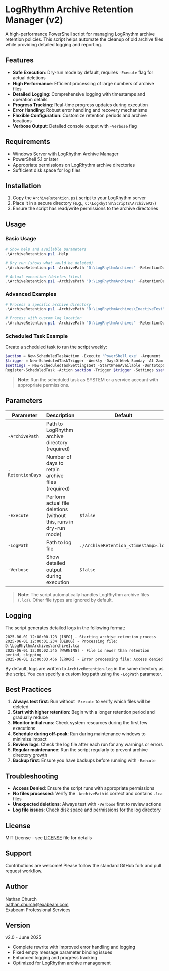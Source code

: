 # LogRhythm Archive Retention Manager (v2)

A high-performance PowerShell script for managing LogRhythm archive retention policies. This script helps automate the cleanup of old archive files while providing detailed logging and reporting.

## Features

- **Safe Execution**: Dry-run mode by default, requires `-Execute` flag for actual deletions
- **High Performance**: Efficient processing of large numbers of archive files
- **Detailed Logging**: Comprehensive logging with timestamps and operation details
- **Progress Tracking**: Real-time progress updates during execution
- **Error Handling**: Robust error handling and recovery mechanisms
- **Flexible Configuration**: Customize retention periods and archive locations
- **Verbose Output**: Detailed console output with `-Verbose` flag

## Requirements

- Windows Server with LogRhythm Archive Manager
- PowerShell 5.1 or later
- Appropriate permissions on LogRhythm archive directories
- Sufficient disk space for log files

## Installation

1. Copy the `ArchiveRetention.ps1` script to your LogRhythm server
2. Place it in a secure directory (e.g., `C:\LogRhythm\Scripts\ArchiveV2\`)
3. Ensure the script has read/write permissions to the archive directories

## Usage

### Basic Usage

```powershell
# Show help and available parameters
.\ArchiveRetention.ps1 -Help

# Dry run (shows what would be deleted)
.\ArchiveRetention.ps1 -ArchivePath "D:\LogRhythmArchives" -RetentionDays 120 -Verbose

# Actual execution (deletes files)
.\ArchiveRetention.ps1 -ArchivePath "D:\LogRhythmArchives" -RetentionDays 120 -Execute -Verbose
```

### Advanced Examples

```powershell
# Process a specific archive directory
.\ArchiveRetention.ps1 -ArchivePath "D:\LogRhythmArchives\InactiveTest" -RetentionDays 90 -Execute -Verbose

# Process with custom log location
.\ArchiveRetention.ps1 -ArchivePath "D:\LogRhythmArchives" -RetentionDays 60 -LogPath "C:\Logs\archive_retention.log" -Execute
```

### Scheduled Task Example

Create a scheduled task to run the script weekly:

```powershell
$action = New-ScheduledTaskAction -Execute 'PowerShell.exe' -Argument '-NoProfile -ExecutionPolicy Bypass -File "C:\LogRhythm\Scripts\ArchiveV2\ArchiveRetention.ps1" -ArchivePath "D:\LogRhythmArchives" -RetentionDays 120 -Execute -Verbose'
$trigger = New-ScheduledTaskTrigger -Weekly -DaysOfWeek Sunday -At 2am
$settings = New-ScheduledTaskSettingsSet -StartWhenAvailable -DontStopOnIdleEnd -RunOnlyIfNetworkAvailable
Register-ScheduledTask -Action $action -Trigger $trigger -Settings $settings -TaskName "LogRhythm Archive Retention" -Description "Runs LogRhythm archive retention weekly" -User "SYSTEM" -RunLevel Highest
```

> **Note**: Run the scheduled task as SYSTEM or a service account with appropriate permissions.

## Parameters

| Parameter | Description | Default |
|-----------|-------------|---------|
| `-ArchivePath` | Path to LogRhythm archive directory (required) | |
| `-RetentionDays` | Number of days to retain archive files (required) | |
| `-Execute` | Perform actual file deletions (without this, runs in dry-run mode) | `$false` |
| `-LogPath` | Path to log file | `./ArchiveRetention_<timestamp>.log` |
| `-Verbose` | Show detailed output during execution | `$false` |

> **Note**: The script automatically handles LogRhythm archive files (`.lca`). Other file types are ignored by default.

## Logging

The script generates detailed logs in the following format:
```
2025-06-01 12:00:00.123 [INFO] - Starting archive retention process
2025-06-01 12:00:01.234 [DEBUG] - Processing file: D:\LogRhythmArchives\archive1.lca
2025-06-01 12:00:02.345 [WARNING] - File is newer than retention period, skipping
2025-06-01 12:00:03.456 [ERROR] - Error processing file: Access denied
```

By default, logs are written to `ArchiveRetention.log` in the same directory as the script. You can specify a custom log path using the `-LogPath` parameter.

## Best Practices

1. **Always test first**: Run without `-Execute` to verify which files will be deleted
2. **Start with higher retention**: Begin with a longer retention period and gradually reduce
3. **Monitor initial runs**: Check system resources during the first few executions
4. **Schedule during off-peak**: Run during maintenance windows to minimize impact
5. **Review logs**: Check the log file after each run for any warnings or errors
6. **Regular maintenance**: Run the script regularly to prevent archive directory growth
7. **Backup first**: Ensure you have backups before running with `-Execute`

## Troubleshooting

- **Access Denied**: Ensure the script runs with appropriate permissions
- **No files processed**: Verify the `-ArchivePath` is correct and contains `.lca` files
- **Unexpected deletions**: Always test with `-Verbose` first to review actions
- **Log file issues**: Check disk space and permissions for the log directory

## License

MIT License - see [LICENSE](LICENSE) file for details

## Support

Contributions are welcome! Please follow the standard GitHub fork and pull request workflow.

## Author

Nathan Church  
nathan.church@exabeam.com  
Exabeam Professional Services

## Version

v2.0 - June 2025  
- Complete rewrite with improved error handling and logging
- Fixed empty message parameter binding issues
- Enhanced logging and progress tracking
- Optimized for LogRhythm archive management
